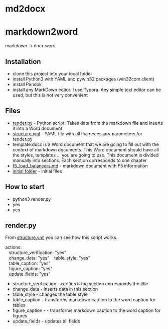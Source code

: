 # md2docx

# markdown2word
markdown -> docx word 

## Installation
- clone this project into your local folder
- install Python3 with YAML and pywin32 packages (win32com.client)
- install Pandok
- install any MarkDown editor. I use Typora. Any simple text editor can be used, but this is not very convenient

## Files
- <a href="https://github.cisco.com/relokhin/markdown2word/blob/master/render.py">render.py</a> - Python script. Takes data from the markdown file and inserts it into a Word document
- <a href="https://github.cisco.com/relokhin/markdown2word/blob/master/structure.yml">structure.yml</a> - YAML file with all the necessary parameters for render.py
- template.docx is a Word document that we are going to fill out with the context of markdown documents. This Word document should have all the styles, templates ... you are going to use. This document is divided manually into sections. Each section corresponds to one chapter
- <a href="https://github.cisco.com/relokhin/markdown2word/blob/master/example_chapter.md">f5_load_balancers.md</a> - markdown document with F5 information
- <a href="https://github.cisco.com/relokhin/markdown2word/tree/master/initial">initial folder</a> - initial files

## How to start
- python3 render.py
- yes
- yes

## render.py

From <a href="https://github.cisco.com/relokhin/markdown2word/blob/master/structure.yml">structure.yml</a> you can see how this script works.


actions:  
&nbsp;&nbsp; structure_verification: "yes"  
&nbsp;&nbsp; change_data: "yes" 
&nbsp;&nbsp; table_style: "yes"  
&nbsp;&nbsp; table_caption: "yes"  
&nbsp;&nbsp; figure_caption: "yes"  
&nbsp;&nbsp; update_fields: "yes"  
    
- structure_verification - verifies if the section corresponds the title
- change_data - inserts data in this section
- table_style - changes the table style
- table_caption - transforms markdown caption to the word caption for tables
- figure_caption - - transforms markdown caption to the word caption for figures
- update_fields - updates all fields


 

